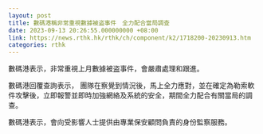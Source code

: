 ```yaml
---
layout: post
title: 數碼港稱非常重視數據被盗事件　全力配合當局調查
date: 2023-09-13 20:26:55.000000000 +08:00
link: https://news.rthk.hk/rthk/ch/component/k2/1718200-20230913.htm
categories: rthk
---
```


數碼港表示，非常重視上月數據被盗事件，會嚴肅處理和跟進。

數碼港回覆查詢表示， 團隊在察覺到情況後，馬上全力應對，並在確定為勒索軟件攻擊後，立即報警並即時加強網絡及系統的安全，期間全力配合有關當局的調查。

數碼港表示，會向受影響人士提供由專業保安顧問負責的身份監察服務。
